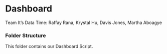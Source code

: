 Dashboard
================
Team It’s Data Time: Raffay Rana, Krystal Hu, Davis Jones, Martha
Aboagye

### Folder Structure

This  folder contains our Dashboard Script. 
